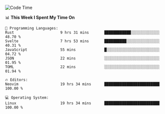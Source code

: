 <!-- [![Top Langs](https://github-readme-stats.vercel.app/api/top-langs/?username=gagahsyuja&theme=dracula&hide_border=true&border_radius=7)](https://github.com/anuraghazra/github-readme-stats) -->

<!--START_SECTION:waka-->
![Code Time](http://img.shields.io/badge/Code%20Time-497%20hrs%2046%20mins-blue)

📊 **This Week I Spent My Time On** 

```text
💬 Programming Languages: 
Rust                     9 hrs 31 mins       ████████████░░░░░░░░░░░░░   48.70 % 
Svelte                   7 hrs 53 mins       ██████████░░░░░░░░░░░░░░░   40.31 % 
JavaScript               55 mins             █░░░░░░░░░░░░░░░░░░░░░░░░   04.72 % 
JSON                     22 mins             ░░░░░░░░░░░░░░░░░░░░░░░░░   01.95 % 
TOML                     22 mins             ░░░░░░░░░░░░░░░░░░░░░░░░░   01.94 % 

🔥 Editors: 
Neovim                   19 hrs 34 mins      █████████████████████████   100.00 % 

💻 Operating System: 
Linux                    19 hrs 34 mins      █████████████████████████   100.00 % 
```


<!--END_SECTION:waka-->

